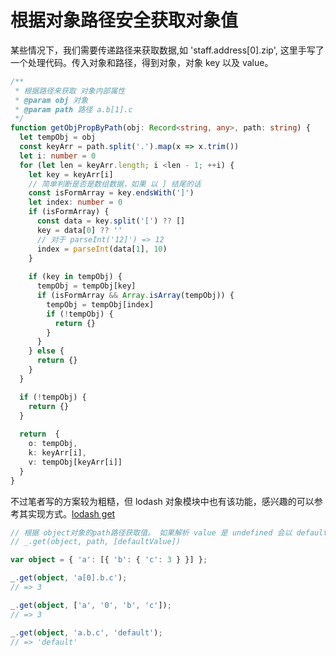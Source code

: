 # 根据对象路径安全获取对象值

某些情况下，我们需要传递路径来获取数据,如 'staff.address[0].zip', 这里手写了一个处理代码。传入对象和路径，得到对象，对象 key 以及 value。

```ts
/**
 * 根据路径来获取 对象内部属性
 * @param obj 对象
 * @param path 路径 a.b[1].c
 */
function getObjPropByPath(obj: Record<string, any>, path: string) {
  let tempObj = obj
  const keyArr = path.split('.').map(x => x.trim())
  let i: number = 0
  for (let len = keyArr.length; i <len - 1; ++i) {
    let key = keyArr[i]
    // 简单判断是否是数组数据，如果 以 ] 结尾的话
    const isFormArray = key.endsWith(']')
    let index: number = 0
    if (isFormArray) {
      const data = key.split('[') ?? []
      key = data[0] ?? ''
      // 对于 parseInt('12]') => 12
      index = parseInt(data[1], 10)
    }
    
    if (key in tempObj) {
      tempObj = tempObj[key]
      if (isFormArray && Array.isArray(tempObj)) {
        tempObj = tempObj[index]
        if (!tempObj) {
          return {}
        }
      }
    } else {
      return {}
    }
  }

  if (!tempObj) {
    return {}
  }
  
  return  {
    o: tempObj,
    k: keyArr[i],
    v: tempObj[keyArr[i]]
  }
}
```

不过笔者写的方案较为粗糙，但 lodash 对象模块中也有该功能，感兴趣的可以参考其实现方式。[lodash get](https://www.lodashjs.com/docs/lodash.get)

```ts
// 根据 object对象的path路径获取值。 如果解析 value 是 undefined 会以 defaultValue 取代。
// _.get(object, path, [defaultValue])

var object = { 'a': [{ 'b': { 'c': 3 } }] };

_.get(object, 'a[0].b.c');
// => 3

_.get(object, ['a', '0', 'b', 'c']);
// => 3

_.get(object, 'a.b.c', 'default');
// => 'default'
```